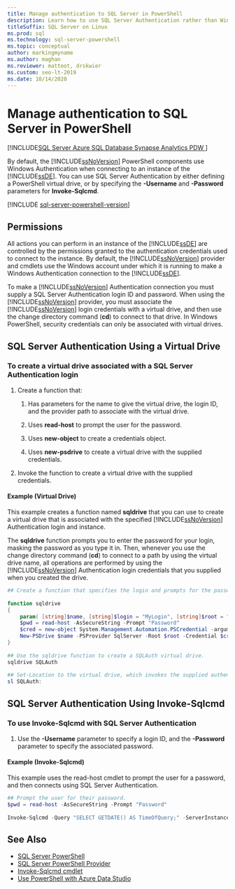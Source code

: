 ```yaml
---
title: Manage authentication to SQL Server in PowerShell
description: Learn how to use SQL Server Authentication rather than Windows Authentication (the default) when connecting to an instance of the Database Engine.
titleSuffix: SQL Server on Linux
ms.prod: sql
ms.technology: sql-server-powershell
ms.topic: conceptual
author: markingmyname
ms.author: maghan
ms.reviewer: matteot, drskwier
ms.custom: seo-lt-2019
ms.date: 10/14/2020
---
```


# Manage authentication to SQL Server in PowerShell

[!INCLUDE[SQL Server Azure SQL Database Synapse Analytics PDW ](../includes/applies-to-version/sql-asdb-asdbmi-asa-pdw.md)]

By default, the [!INCLUDE[ssNoVersion](../includes/ssnoversion-md.md)] PowerShell components use Windows Authentication when connecting to an instance of the [!INCLUDE[ssDE](../includes/ssde-md.md)]. You can use SQL Server Authentication by either defining a PowerShell virtual drive, or by specifying the **-Username** and **-Password** parameters for **Invoke-Sqlcmd**.

[!INCLUDE [sql-server-powershell-version](../includes/sql-server-powershell-version.md)]

## Permissions

All actions you can perform in an instance of the [!INCLUDE[ssDE](../includes/ssde-md.md)] are controlled by the permissions granted to the authentication credentials used to connect to the instance. By default, the [!INCLUDE[ssNoVersion](../includes/ssnoversion-md.md)] provider and cmdlets use the Windows account under which it is running to make a Windows Authentication connection to the [!INCLUDE[ssDE](../includes/ssde-md.md)].  

To make a [!INCLUDE[ssNoVersion](../includes/ssnoversion-md.md)] Authentication connection you must supply a SQL Server Authentication login ID and password. When using the [!INCLUDE[ssNoVersion](../includes/ssnoversion-md.md)] provider, you must associate the [!INCLUDE[ssNoVersion](../includes/ssnoversion-md.md)] login credentials with a virtual drive, and then use the change directory command (**cd**) to connect to that drive. In Windows PowerShell, security credentials can only be associated with virtual drives.  

## SQL Server Authentication Using a Virtual Drive

### To create a virtual drive associated with a SQL Server Authentication login

1. Create a function that:

    1. Has parameters for the name to give the virtual drive, the login ID, and the provider path to associate with the virtual drive.

    2. Uses **read-host** to prompt the user for the password.  

    3. Uses **new-object** to create a credentials object.  

    4. Uses **new-psdrive** to create a virtual drive with the supplied credentials.  

2. Invoke the function to create a virtual drive with the supplied credentials.  

#### Example (Virtual Drive)

This example creates a function named **sqldrive** that you can use to create a virtual drive that is associated with the specified [!INCLUDE[ssNoVersion](../includes/ssnoversion-md.md)] Authentication login and instance.  
  
 The **sqldrive** function prompts you to enter the password for your login, masking the password as you type it in. Then, whenever you use the change directory command (**cd**) to connect to a path by using the virtual drive name, all operations are performed by using the [!INCLUDE[ssNoVersion](../includes/ssnoversion-md.md)] Authentication login credentials that you supplied when you created the drive.  
  
```powershell
## Create a function that specifies the login and prompts for the password.  
  
function sqldrive  
{  
    param( [string]$name, [string]$login = "MyLogin", [string]$root = "SQLSERVER:\SQL\MyComputer\MyInstance" )  
    $pwd = read-host -AsSecureString -Prompt "Password"  
    $cred = new-object System.Management.Automation.PSCredential -argumentlist $login,$pwd  
    New-PSDrive $name -PSProvider SqlServer -Root $root -Credential $cred -Scope 1  
}  
  
## Use the sqldrive function to create a SQLAuth virtual drive.  
sqldrive SQLAuth
  
## Set-Location to the virtual drive, which invokes the supplied authentication credentials.  
sl SQLAuth:
```

## SQL Server Authentication Using Invoke-Sqlcmd

### To use Invoke-Sqlcmd with SQL Server Authentication

1. Use the **-Username** parameter to specify a login ID, and the **-Password** parameter to specify the associated password.  

#### Example (Invoke-Sqlcmd)

This example uses the read-host cmdlet to prompt the user for a password, and then connects using SQL Server Authentication.  

```powershell
## Prompt the user for their password.  
$pwd = read-host -AsSecureString -Prompt "Password"  
  
Invoke-Sqlcmd -Query "SELECT GETDATE() AS TimeOfQuery;" -ServerInstance "MyComputer\MyInstance" -Username "MyLogin" -Password $pwd  
```

## See Also

- [SQL Server PowerShell](sql-server-powershell.md)
- [SQL Server PowerShell Provider](sql-server-powershell-provider.md)
- [Invoke-Sqlcmd cmdlet](/powershell/module/sqlserver/invoke-sqlcmd)
- [Use PowerShell with Azure Data Studio](../azure-data-studio/extensions/powershell-extension.md)
